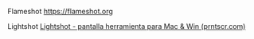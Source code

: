 Flameshot
https://flameshot.org

Lightshot
[Lightshot - pantalla herramienta para Mac & Win (prntscr.com)](https://app.prntscr.com/es/)

